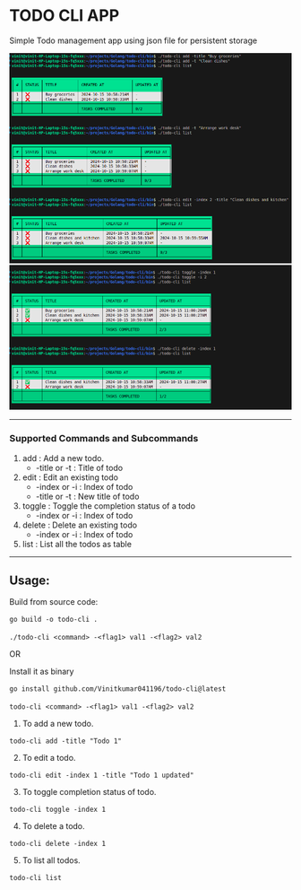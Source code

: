 # TODO CLI APP

Simple Todo management app using json file for persistent storage

![Output 1](out/1.png)
![Output 2](out/2.png)

---

### Supported Commands and Subcommands
1. add : Add a new todo.
    - -title or -t : Title of todo
2. edit : Edit an existing todo
    - -index or -i : Index of todo
    - -title or -t : New title of todo
3. toggle : Toggle the completion status of a todo
    - -index or -i : Index of todo
4. delete : Delete an existing todo
    - -index or -i : Index of todo
5. list : List all the todos as table

---
## Usage:

Build from source code:

```
go build -o todo-cli .

./todo-cli <command> -<flag1> val1 -<flag2> val2
```

OR

Install it as binary

```
go install github.com/Vinitkumar041196/todo-cli@latest

todo-cli <command> -<flag1> val1 -<flag2> val2
```


1. To add a new todo.

```
todo-cli add -title "Todo 1"
```

2. To edit a todo.

```
todo-cli edit -index 1 -title "Todo 1 updated"
```

3. To toggle completion status of todo.

```
todo-cli toggle -index 1
```

4. To delete a todo.

```
todo-cli delete -index 1
```

5. To list all todos.

```
todo-cli list
```

